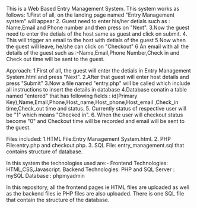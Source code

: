 This is a Web Based Entry Management System.
This system works as follows:
1.First of all, on the landing page named "Entry Management system" will appear 
2. Guest need to enter his/her detials such as : Name,Email and Phone number and then press on "Next".
3.Now the guest need to enter the detials of the host same as guest and click on submit.
4. This will trigger an email to the host with detials of the guest
5 Now when the guest will leave, he/she can click on "Checkout"
6 An email with all the details of the guest such as :-Name,Email,Phone Number,Check in and Check out time will be sent to the guest.

Approach:
1.First of all, the guest will enter the detials in Entry Management System.html and press "Next".
2.After that guest will enter host details and press "Submit" 
3.Now a file named "entry.php" will be called which include all instructions to insert the details in database
4.Database conatin a table named "entered" that has following fields : id(Primary Key),Name,Email,Phone,Host_name,Host_phone,Host_email
  ,Check_in time,Check_out time and status.
5. Currently status of respective user will be "1" which means "Checked in".
6. When the user will checkout status become "0" and Checkout time will be recorded and email will be sent to the guest.

 Files included:
 1.HTML File:Entry Management System.html. 
 2. PHP File:entry.php and checkout.php.
 3. SQL File: entry_management.sql that contains structure of database.
 
 
In this system the technologies used are:-
Frontend Technologies: HTML,CSS,Javascript.
Backend Technologies: PHP and SQL
Server : mySQL
Database : phpmyadmin

In this repository, all the frontend pages ie HTML files are uploaded as well as
the backend files ie PHP files are also uploaded.
There is one SQL file that contain the structure of the database.